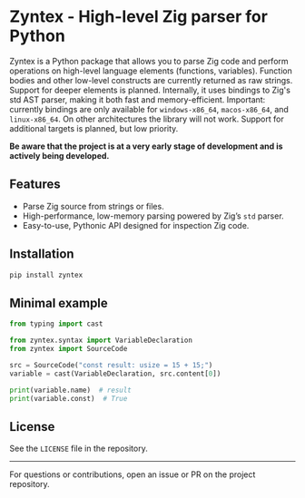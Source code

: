 # Zyntex - High-level Zig parser for Python
Zyntex is a Python package that allows you to parse Zig code and perform operations on 
high-level language elements (functions, variables).
Function bodies and other low-level constructs are currently returned as raw strings.
Support for deeper elements is planned. Internally, it uses bindings to Zig's std AST parser,
making it both fast and memory-efficient.
Important: currently bindings are only available for `windows-x86_64`, `macos-x86_64`, and `linux-x86_64`.
On other architectures the library will not work. Support for additional targets is planned, 
but low priority.

**Be aware that the project is at a very early stage of development
and is actively being developed.**

## Features

- Parse Zig source from strings or files.
- High-performance, low-memory parsing powered by Zig’s `std` parser.
- Easy-to-use, Pythonic API designed for inspection Zig code.

## Installation

```bash
pip install zyntex
```

## Minimal example
```python
from typing import cast

from zyntex.syntax import VariableDeclaration
from zyntex import SourceCode

src = SourceCode("const result: usize = 15 + 15;")
variable = cast(VariableDeclaration, src.content[0])

print(variable.name)  # result
print(variable.const)  # True
```

## License
See the `LICENSE` file in the repository.

---
For questions or contributions, open an issue or PR on the project repository.
